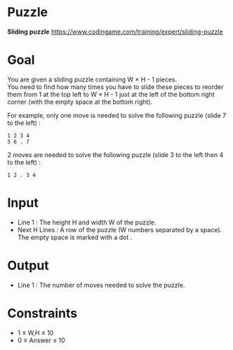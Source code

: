 # Puzzle
**Sliding puzzle** https://www.codingame.com/training/expert/sliding-puzzle

# Goal
You are given a sliding puzzle containing W × H - 1 pieces.   
You need to find how many times you have to slide these pieces to reorder them from 1 at the top left to W × H - 1 just at the left of the bottom right corner (with the empty space at the bottom right).

For example, only one move is needed to solve the following puzzle (slide 7 to the left) :
```
1 2 3 4
5 6 . 7
```
2 moves are needed to solve the following puzzle (slide 3 to the left then 4 to the left) :
```
1 2 . 3 4
```

# Input
* Line 1 : The height H and width W of the puzzle.
* Next H Lines : A row of the puzzle (W numbers separated by a space). The empty space is marked with a dot .

# Output
* Line 1 : The number of moves needed to solve the puzzle.

# Constraints
* 1 ≤ W,H ≤ 10
* 0 ≤ Answer ≤ 10
